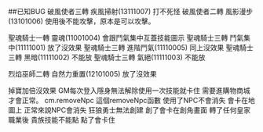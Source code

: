 ##已知BUG 
破風使者三轉 疾風掃射(13111007) 打不死怪 
破風使者二轉 風影漫步(13101006) 使用後不能攻擊，原本是可以攻擊。 

聖魂騎士一轉 靈魂(11001004) 會跟鬥氣集中互蓋技能圖示
聖魂騎士三轉 鬥氣集中(11111001) 放了沒效果 
聖魂騎士三轉 進階鬥氣(11110005) 同上沒效果 
聖魂騎士三轉 黑暗(11111002) 不能放 
聖魂騎士三轉 氣絕(11111003) 不能放 

烈焰巫師二轉 自然力重置(12101005) 放了沒效果 

掉寶加倍沒效果 
GM每次登入隱身無法解除使用一次技能就卡住 需要進購物商城才會正常。 
cm.removeNpc 這個removeNpc函數 使用了NPC不會消失 會卡在地圖上 正常來說NPC會消失 
狂狼勇士無法創建 創了會卡在創角畫面 
轉了任何皇家職業後 貴族技能不能點 點了會卡住 
